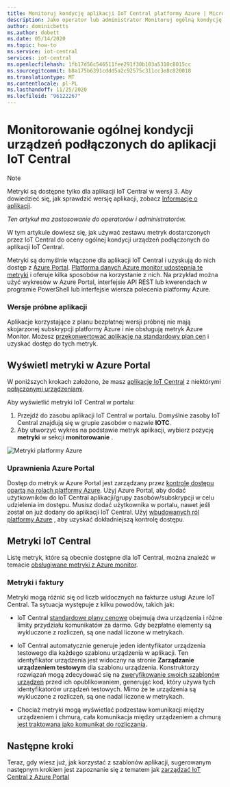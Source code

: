 ```yaml
---
title: Monitoruj kondycję aplikacji IoT Central platformy Azure | Microsoft Docs
description: Jako operator lub administrator Monitoruj ogólną kondycję urządzeń podłączonych do aplikacji IoT Central.
author: dominicbetts
ms.author: dobett
ms.date: 05/14/2020
ms.topic: how-to
ms.service: iot-central
services: iot-central
ms.openlocfilehash: 1fb17d56c546511fee291f30b103a5310c8015cc
ms.sourcegitcommit: b8a175b6391cddd5a2c92575c311cc3e8c820018
ms.translationtype: MT
ms.contentlocale: pl-PL
ms.lasthandoff: 11/25/2020
ms.locfileid: "96122267"
---
```

# <a name="monitor-the-overall-health-of-the-devices-connected-to-an-iot-central-application"></a>Monitorowanie ogólnej kondycji urządzeń podłączonych do aplikacji IoT Central

> [!NOTE]
> Metryki są dostępne tylko dla aplikacji IoT Central w wersji 3. Aby dowiedzieć się, jak sprawdzić wersję aplikacji, zobacz [Informacje o aplikacji](./howto-get-app-info.md).

*Ten artykuł ma zastosowanie do operatorów i administratorów.*

W tym artykule dowiesz się, jak używać zestawu metryk dostarczonych przez IoT Central do oceny ogólnej kondycji urządzeń podłączonych do aplikacji IoT Central.

Metryki są domyślnie włączone dla aplikacji IoT Central i uzyskują do nich dostęp z [Azure Portal](https://portal.azure.com/). [Platforma danych Azure monitor udostępnia te metryki](../../azure-monitor/platform/data-platform-metrics.md) i oferuje kilka sposobów na korzystanie z nich. Na przykład można użyć wykresów w Azure Portal, interfejsie API REST lub kwerendach w programie PowerShell lub interfejsie wiersza polecenia platformy Azure.

### <a name="trial-applications"></a>Wersje próbne aplikacji

Aplikacje korzystające z planu bezpłatnej wersji próbnej nie mają skojarzonej subskrypcji platformy Azure i nie obsługują metryk Azure Monitor. Możesz [przekonwertować aplikację na standardowy plan cen](./howto-view-bill.md#move-from-free-to-standard-pricing-plan) i uzyskać dostęp do tych metryk.

## <a name="view-metrics-in-the-azure-portal"></a>Wyświetl metryki w Azure Portal

W poniższych krokach założono, że masz [aplikację IoT Central](./quick-deploy-iot-central.md) z niektórymi [połączonymi urządzeniami](./tutorial-connect-device.md).

Aby wyświetlić metryki IoT Central w portalu:

1. Przejdź do zasobu aplikacji IoT Central w portalu. Domyślnie zasoby IoT Central znajdują się w grupie zasobów o nazwie **IOTC**.
1. Aby utworzyć wykres na podstawie metryk aplikacji, wybierz pozycję **metryki** w sekcji **monitorowanie** .

![Metryki platformy Azure](media/howto-monitor-application-health/metrics.png)

### <a name="azure-portal-permissions"></a>Uprawnienia Azure Portal

Dostęp do metryk w Azure Portal jest zarządzany przez [kontrolę dostępu opartą na rolach platformy Azure](../../role-based-access-control/overview.md). Użyj Azure Portal, aby dodać użytkowników do IoT Central aplikacji/grupy zasobów/subskrypcji w celu udzielenia im dostępu. Musisz dodać użytkownika w portalu, nawet jeśli został on już dodany do aplikacji IoT Central. Użyj [wbudowanych ról platformy Azure](../../role-based-access-control/built-in-roles.md) , aby uzyskać dokładniejszą kontrolę dostępu.

## <a name="iot-central-metrics"></a>Metryki IoT Central

Listę metryk, które są obecnie dostępne dla IoT Central, można znaleźć w temacie [obsługiwane metryki z Azure monitor](../../azure-monitor/platform/metrics-supported.md#microsoftiotcentraliotapps).

### <a name="metrics-and-invoices"></a>Metryki i faktury

Metryki mogą różnić się od liczb widocznych na fakturze usługi Azure IoT Central. Ta sytuacja występuje z kilku powodów, takich jak:

- IoT Central [standardowe plany cenowe](https://azure.microsoft.com/pricing/details/iot-central/) obejmują dwa urządzenia i różne limity przydziału komunikatów za darmo. Gdy bezpłatne elementy są wykluczone z rozliczeń, są one nadal liczone w metrykach.

- IoT Central automatycznie generuje jeden identyfikator urządzenia testowego dla każdego szablonu urządzenia w aplikacji. Ten identyfikator urządzenia jest widoczny na stronie **Zarządzanie urządzeniem testowym** dla szablonu urządzenia. Konstruktorzy rozwiązań mogą zdecydować się na [zweryfikowanie swoich szablonów urządzeń](./overview-iot-central.md#create-device-templates) przed ich opublikowaniem, generując kod, który używa tych identyfikatorów urządzeń testowych. Mimo że te urządzenia są wykluczone z rozliczeń, są one nadal liczone w metrykach.

- Chociaż metryki mogą wyświetlać podzestaw komunikacji między urządzeniem i chmurą, cała komunikacja między urządzeniem a chmurą [jest traktowana jako komunikat do rozliczania](https://azure.microsoft.com/pricing/details/iot-central/).

## <a name="next-steps"></a>Następne kroki

Teraz, gdy wiesz już, jak korzystać z szablonów aplikacji, sugerowanym następnym krokiem jest zapoznanie się z tematem jak [zarządzać IoT Central z Azure Portal](howto-manage-iot-central-from-portal.md)